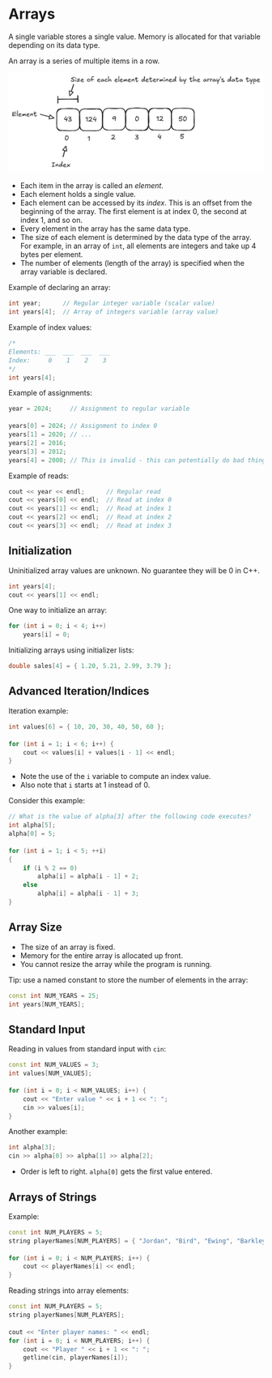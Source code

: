 # Arrays

A single variable stores a single value. Memory is allocated for that variable depending on its data type.

An array is a series of multiple items in a row.

<img src="./img/6-arrays.png" width="600">

- Each item in the array is called an _element_.
- Each element holds a single value.
- Each element can be accessed by its _index_. This is an offset from the beginning of the array. The first element is at index 0, the second at index 1, and so on.
- Every element in the array has the same data type.
- The size of each element is determined by the data type of the array. For example, in an array of `int`, all elements are integers and take up 4 bytes per element.
- The number of elements (length of the array) is specified when the array variable is declared.

Example of declaring an array:

```cpp
int year;      // Regular integer variable (scalar value)
int years[4];  // Array of integers variable (array value)
```

Example of index values:

```cpp
/*
Elements: ___  ___  ___  ___
Index:     0    1    2    3
*/
int years[4];
```

Example of assignments:

```cpp
year = 2024;     // Assignment to regular variable

years[0] = 2024; // Assignment to index 0
years[1] = 2020; // ...
years[2] = 2016;
years[3] = 2012;
years[4] = 2008; // This is invalid - this can potentially do bad things!
```

Example of reads:

```cpp
cout << year << endl;      // Regular read
cout << years[0] << endl;  // Read at index 0
cout << years[1] << endl;  // Read at index 1
cout << years[2] << endl;  // Read at index 2
cout << years[3] << endl;  // Read at index 3
```

## Initialization

Uninitialized array values are unknown. No guarantee they will be 0 in C++.

```cpp
int years[4];
cout << years[1] << endl;
```

One way to initialize an array:

```cpp
for (int i = 0; i < 4; i++)
    years[i] = 0;
```

Initializing arrays using initializer lists:

```cpp
double sales[4] = { 1.20, 5.21, 2.99, 3.79 };
```

## Advanced Iteration/Indices

Iteration example:

```cpp
int values[6] = { 10, 20, 30, 40, 50, 60 };

for (int i = 1; i < 6; i++) {
    cout << values[i] + values[i - 1] << endl;
}
```

- Note the use of the `i` variable to compute an index value.
- Also note that `i` starts at 1 instead of 0.

Consider this example:

```cpp
// What is the value of alpha[3] after the following code executes?
int alpha[5];
alpha[0] = 5;

for (int i = 1; i < 5; ++i)
{
    if (i % 2 == 0)
        alpha[i] = alpha[i - 1] + 2;
    else
        alpha[i] = alpha[i - 1] + 3;
}
```

## Array Size

- The size of an array is fixed.
- Memory for the entire array is allocated up front.
- You cannot resize the array while the program is running.

Tip: use a named constant to store the number of elements in the array:

```cpp
const int NUM_YEARS = 25;
int years[NUM_YEARS];
```

## Standard Input

Reading in values from standard input with `cin`:

```cpp
const int NUM_VALUES = 3;
int values[NUM_VALUES];

for (int i = 0; i < NUM_VALUES; i++) {
    cout << "Enter value " << i + 1 << ": ";
    cin >> values[i];
}
```

Another example:

```cpp
int alpha[3];
cin >> alpha[0] >> alpha[1] >> alpha[2];
```

- Order is left to right. `alpha[0]` gets the first value entered.

## Arrays of Strings

Example:

```cpp
const int NUM_PLAYERS = 5;
string playerNames[NUM_PLAYERS] = { "Jordan", "Bird", "Ewing", "Barkley", "Johnson" };

for (int i = 0; i < NUM_PLAYERS; i++) {
    cout << playerNames[i] << endl;
}
```

Reading strings into array elements:

```cpp
const int NUM_PLAYERS = 5;
string playerNames[NUM_PLAYERS];

cout << "Enter player names: " << endl;
for (int i = 0; i < NUM_PLAYERS; i++) {
    cout << "Player " << i + 1 << ": ";
    getline(cin, playerNames[i]);
}
```
